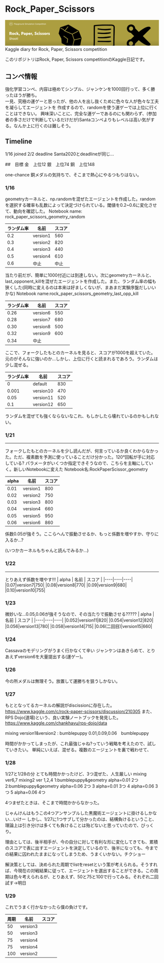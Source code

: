 # Rock_Paper_Scissors
<img src="figure/titlefigure.png">
Kaggle diary for Rock, Paper, Scissors competition

このリポジトリはRock, Paper, Scissors competitionのKaggle日記です。

## コンペ情報
強化学習コンペ、内容は極めてシンプル、ジャンケンを1000回行って、多く勝ったほうが勝ち。<br>
一見、究極の運ゲーと思ったが、他の人を出し抜くために色々な人が色々な工夫を凝らしてエージェントを
作成するので、randomを使う運ゲーでは上位に行くことはできない。
興味深いことに、完全な運ゲーであるのにも関わらず、(参加者の多さだけで判断しているだけだが)Santaコンペよりもレベルは高い気がする。なんか上に行くのは難しそう。

## Timeline
1/16 joined
2/2  deadline
Santa2020とdeadlineが同じ...

##　目標
金　上位12
銀　上位74
銅　上位148

one-chance 銅メダルの気持ちで、そこまで熱心にやるつもりはない。

### 1/16
geometryカーネルと、np.randomを混ぜたエージェントを作成した。randomを選択する確率も乱数によって決定づけられている。閾値を0.2~0.6に変化させて、動向を確認した。
Notebook name: rock_paper_scissors_geometry_random

| ランダム率 | 名前 | スコア |
|----|----|----|
|0.2|version1|560|
|0.3|version2|820|
|0.4|version3|440|
|0.5|version4|610|
|0.6|中止|中止|

当たり前だが、簡単に1000付近には到達しない。次にgeometryカーネルと、last_opponent_killを混ぜたエージェントを作成した。また、ランダム率の幅も狭くした(同時に変えるのは本来は好ましくないが、まあまだ実験序盤だしいいかな)
Notebook name:rock_paper_scissors_geometry_last_opp_kill

| ランダム率 | 名前 | スコア |
|----|----|----|
|0.26|version6|550|
|0.28|version7|680|
|0.30|version8|500|
|0.32|version9|600|
|0.34|中止||

ここで、フォークしたもとのカーネルを見ると、スコアが1000を超えていた。元のがそんなに強いのか...しかし、上位に行くと読まれるであろう。ランダムは少し混ぜる。

| ランダム率 | 名前 | スコア |
|----|----|----|
|0|default|830|
|0.001|version10|470|
|0.05|version11|520|
|0.1|version12|650|

ランダムを混ぜても強くならないなこれ、もしかしたら壊れているのかもしれない。

### 1/21
***
フォークしたもとのカーネルを少し読んだが、何言っているか良くわからなかった。ただ、複素数を予測に使っていることだけ分かった。120°回転が手に対応している?
パラメータがいくつか指定できそうなので、こちらを主軸にしていく。新しいNotebookに変えた Notebook名:RockPaperScissor_geometry

| alpha | 名前 | スコア |
|----|----|----|
|0.01|version1|800|
|0.02|version2|750|
|0.03|version3|800|
|0.04|version4|660|
|0.05|version5|950|
|0.06|version6|860|

係数0.05が強そう。ここらへんで振動させるか、もっと係数を増やすか、守りに入るか...?

(いつかカーネルもちゃんと読んでみるか...)

### 1/22
***
とりあえず係数を増やす!!!
| alpha | 名前 | スコア |
|----|----|----|
|0.07|version7|750|
|0.08|version8|770|
|0.09|version9|680|
|0.10|version10|755|

### 1/23
微妙いな...0.05,0.06が強そうなので、その当たりで振動させる?????
| alpha | 名前 | スコア |
|----|----|----|
|0.052|version11|820|
|0.054|version12|820|
|0.056|version13|780|
|0.058|version14|715|
|0.06(二回目)|version15|660|

### 1/24
Cassavaのモデリングがうまく行かなくて辛い
ジャンケンはあきらめて、とりあえずversion6を大量提出する(運ゲー)。

### 1/26
今の所メダルは無理そう。放置して運勝ちを狙うしかない。

### 1/27
もととなってるカーネルの解説がdiscissionに存在した。
https://www.kaggle.com/c/rock-paper-scissors/discussion/210305
また、RPS Dojo(道場)という、良い実験ノートブックを発見した。
https://www.kaggle.com/chankhavu/rps-dojo/data

mixing
version1&version2 : bumblepuppy
0.01,0.09,0.06　bumblepuppy

時間がかかってしまったが、これ最強じゃね?っていう戦略を考えたので、試していきたい。
単純にいえば、混ぜる。複数のエージェントを裏で戦わせて、

### 1/28

1/27と1/28の分
とても時間かかったけど、3つ混ぜた、人生厳しい
mixing ver6,7
mixing2 ver 1,2,4
1:bumblepuppy&geometry alpha=0.01 2つ
2:bumblepuppy&geometry alpha=0.06 2つ
3 alpha=0.01 3つ
4 alpha=0.06 3つ
5 alpha=0.06 4つ

4つまぜたときは、そこまで時間かからなかった。

じゃんけんはもうこの4つアンサンブルした黒魔術エージェントに掛けるしかない...いけー
しかし、1/27に1つサブして分かったのは、結構負けるということ、理論上は引き分けは多くても負けることは殆どないと思っていたので、びっくり。

理由としては、後半相手が、今の自分に対して有利な形に変化してきても、累積のスコアで表に出すエージェントを決定しているので、後半になっても、今までの結果に囚われたままになってしまうため、うまくいかない。チクショー

解決策としては、決められた周期でlistをresetという策が考えられる。そうすれば、今現在の対戦結果に従って、エージェントを選出することができる。この周期は色々考えられるが、とりあえず、50と75と100で行ってみる。それぞれ二回試す→明日

### 1/29

これでうまく行かなかったら僕の負けです。

| 周期 | 名前 | スコア |
|----|----|----|
|50|version3 ||
|50|version3 ||
|75|version4 ||
|75|version4 ||
|100|version2||

